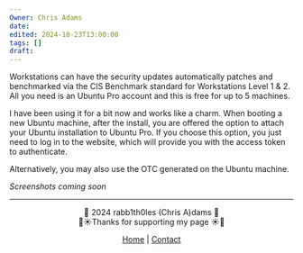 ```yaml
---
Owner: Chris Adams
date: 
edited: 2024-10-23T13:00:00
tags: []
draft:
---
```

Workstations can have the security updates automatically patches and benchmarked via the CIS Benchmark standard for Workstations Level 1 & 2. All you need is an Ubuntu Pro account and this is free for up to 5 machines. 

I have been using it for a bit now and works like a charm. When booting a new Ubuntu machine, after the install, you are offered the option to attach your Ubuntu installation to Ubuntu Pro. If you choose this option, you just need to log in to the website, which will provide you with the access token to authenticate. 

Alternatively, you may also use the OTC generated on the Ubuntu machine.

*Screenshots coming soon*

---
<div style="text-align: center;">
	<div class="gradient-text">👾 2024 rabb1th0les (Chris A)dams 👾</div> 
	🌴☀Thanks for supporting my page ☀🌴
	<nav>
		<ul style="list-style: none; padding: 0;">
			<div style="text-align: center;">
				<li><a href="index.html">Home</a> | <a href="Contact.html">Contact</a></li>
			</div>
		</ul>
	</nav>	
</div>
